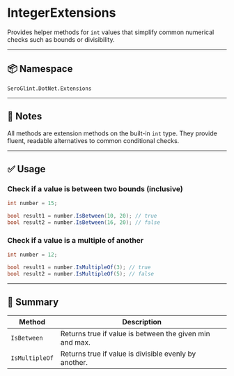 # IntegerExtensions

Provides helper methods for `int` values that simplify common numerical checks such as bounds or divisibility.

---

## 📦 Namespace

`SeroGlint.DotNet.Extensions`

---

## 🧪 Notes

All methods are extension methods on the built-in `int` type. They provide fluent, readable alternatives to common conditional checks.

---

## ✅ Usage

### Check if a value is between two bounds (inclusive)

```csharp
int number = 15;

bool result1 = number.IsBetween(10, 20); // true
bool result2 = number.IsBetween(16, 20); // false
```

### Check if a value is a multiple of another

```csharp
int number = 12;

bool result1 = number.IsMultipleOf(3); // true
bool result2 = number.IsMultipleOf(5); // false
```

---

## 📌 Summary

| Method|Description |
|--|--|
| `IsBetween` | Returns true if value is between the given min and max. |
| `IsMultipleOf` | Returns true if value is divisible evenly by another.   |
